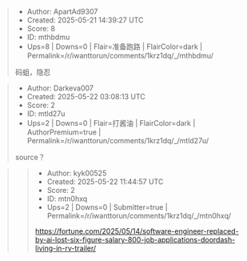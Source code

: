 > - Author: ApartAd9307
> - Created: 2025-05-21 14:39:27 UTC
> - Score: 8
> - ID: mthbdmu
> - Ups=8 | Downs=0 | Flair=准备跑路 | FlairColor=dark | Permalink=/r/iwanttorun/comments/1krz1dq/_/mthbdmu/
>
> 码蛆，隐忍

> - Author: Darkeva007
> - Created: 2025-05-22 03:08:13 UTC
> - Score: 2
> - ID: mtld27u
> - Ups=2 | Downs=0 | Flair=打酱油 | FlairColor=dark | AuthorPremium=true | Permalink=/r/iwanttorun/comments/1krz1dq/_/mtld27u/
>
> source？

>> - Author: kyk00525
>> - Created: 2025-05-22 11:44:57 UTC
>> - Score: 2
>> - ID: mtn0hxq
>> - Ups=2 | Downs=0 | Submitter=true | Permalink=/r/iwanttorun/comments/1krz1dq/_/mtn0hxq/
>>
>> https://fortune.com/2025/05/14/software-engineer-replaced-by-ai-lost-six-figure-salary-800-job-applications-doordash-living-in-rv-trailer/
